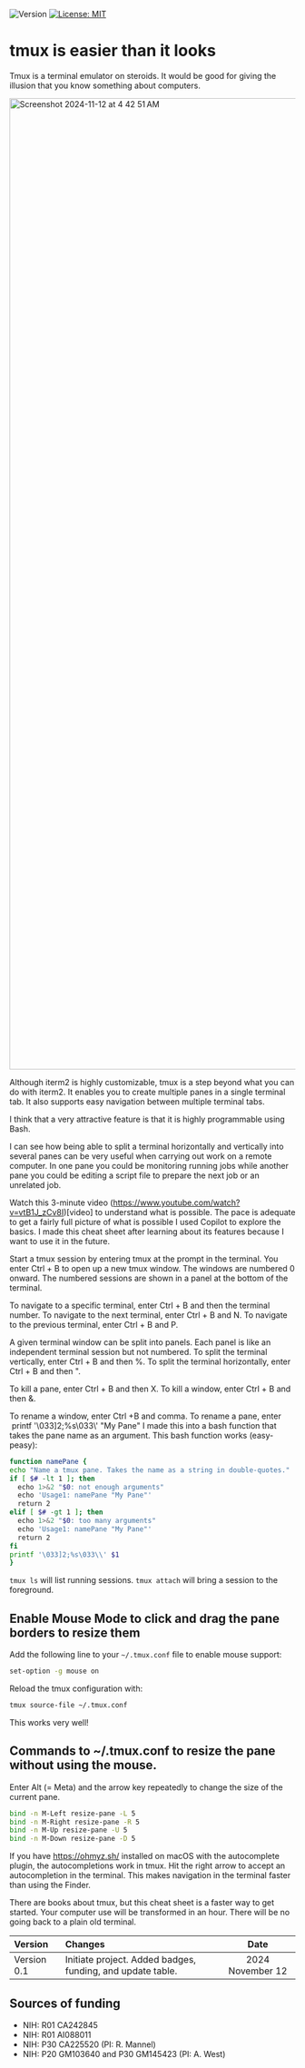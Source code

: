 ![Version](https://img.shields.io/static/v1?label=tmux-rocks&message=0.1&color=brightcolor)
[![License: MIT](https://img.shields.io/badge/License-MIT-blue.svg)](https://opensource.org/licenses/MIT)


# tmux is easier than it looks

Tmux is a terminal emulator on steroids.
It would be good for giving the illusion that you know something about computers.

<img width="1711" alt="Screenshot 2024-11-12 at 4 42 51 AM" src="https://github.com/user-attachments/assets/c1bda3ed-2f25-4d84-9256-704d519afc79">

Although iterm2 is highly customizable, tmux is a step beyond what you can do with iterm2.
It enables you to create multiple panes in a single terminal tab.
It also supports easy navigation between multiple terminal tabs.

I think that a very attractive feature is that it is highly programmable using Bash.

I can see how being able to split a terminal horizontally and vertically into several panes can be very useful when carrying out work on a remote computer.
In one pane you could be monitoring running jobs while another pane you could be editing a script file to prepare the next job or an unrelated job.

Watch this 3-minute video (https://www.youtube.com/watch?v=vtB1J_zCv8I)[video] to understand what is possible.
The pace is adequate to get a fairly full picture of what is possible
I used Copilot to explore the basics.
I made this cheat sheet after learning about its features because I want to use it in the future.

Start a tmux session by entering tmux at the prompt in the terminal.
You enter Ctrl + B to open up a new tmux window.
The windows are numbered 0 onward.
The numbered sessions are shown in a panel at the bottom of the terminal.

To navigate to a specific terminal, enter Ctrl + B and then the terminal number.
To navigate to the next terminal, enter Ctrl + B and N.
To navigate to the previous terminal, enter Ctrl + B and P.

A given terminal window can be split into panels.
Each panel is like an independent terminal session but not numbered.
To split the terminal vertically, enter Ctrl + B and then %.
To split the terminal horizontally, enter Ctrl + B and then ".

To kill a pane, enter Ctrl + B and then X. 
To kill a window, enter Ctrl + B and then &. 

To rename a window, enter Ctrl +B and comma.
To rename a pane, enter    printf '\033]2;%s\033\\' "My Pane"
I made this into a bash function that takes the pane name as an argument.
This bash function works (easy-peasy):

```bash
function namePane {
echo "Name a tmux pane. Takes the name as a string in double-quotes."
if [ $# -lt 1 ]; then
  echo 1>&2 "$0: not enough arguments"
  echo 'Usage1: namePane "My Pane"'
  return 2
elif [ $# -gt 1 ]; then
  echo 1>&2 "$0: too many arguments"
  echo 'Usage1: namePane "My Pane"'
  return 2
fi
printf '\033]2;%s\033\\' $1
}
```

`tmux ls` will list running sessions.
`tmux attach` will bring a session to the foreground.


## Enable Mouse Mode to click and drag the pane borders to resize them
Add the following line to your `~/.tmux.conf` file to enable mouse support:

```bash
set-option -g mouse on
```

Reload the tmux configuration with:
```bash
tmux source-file ~/.tmux.conf
```
This works very well!

## Commands to ~/.tmux.conf to resize the pane without using the mouse.

Enter Alt (= Meta) and the arrow key repeatedly to change the size of the current pane.

```bash
bind -n M-Left resize-pane -L 5
bind -n M-Right resize-pane -R 5
bind -n M-Up resize-pane -U 5
bind -n M-Down resize-pane -D 5
```


If you have https://ohmyz.sh/ installed on macOS with the autocomplete plugin, the autocompletions work in tmux.
Hit the right arrow to accept an autocompletion in the terminal.
This makes navigation in the terminal faster than using the Finder.

There are books about tmux, but this cheat sheet is a faster way to get started.
Your computer use will be transformed in an hour.
There will be no going back to a plain old terminal.

|Version       |Changes                                                                                               |Date                  |
|:-------------|:-----------------------------------------------------------------------------------------------------|:--------------------:|
| Version 0.1  | Initiate project. Added badges, funding, and update table.                                           | 2024 November 12    |


## Sources of funding

- NIH: R01 CA242845
- NIH: R01 AI088011
- NIH: P30 CA225520 (PI: R. Mannel)
- NIH: P20 GM103640 and P30 GM145423 (PI: A. West)



